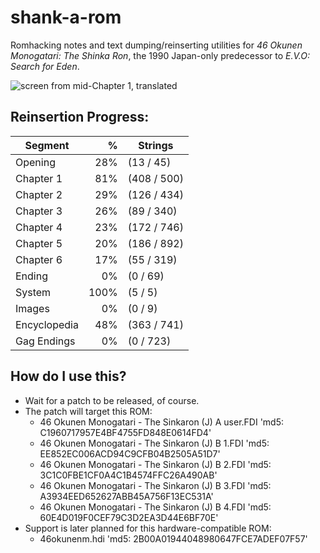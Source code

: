 # shank-a-rom
Romhacking notes and text dumping/reinserting utilities for *46 Okunen Monogatari: The Shinka Ron*, the 1990 Japan-only predecessor to *E.V.O: Search for Eden*. 

![screen from mid-Chapter 1, translated](https://raw.githubusercontent.com/hollowaytape/shank-a-rom/master/img/evidence_02.png)

## Reinsertion Progress:
| Segment      | %    | Strings      |
| -------------|-----:| -------------|
| Opening      | 28%  |  (13 / 45)   |
| Chapter 1    | 81%  | (408 / 500)  |
| Chapter 2    | 29%  | (126 / 434)  |
| Chapter 3    | 26%  |  (89 / 340)  |
| Chapter 4    | 23%  | (172 / 746)  |
| Chapter 5    | 20%  | (186 / 892)  |
| Chapter 6    | 17%  |  (55 / 319)  |
| Ending       |  0%  |   (0 / 69)   |
| System       |100%  |   (5 / 5)    |
| Images       |  0%  |   (0 / 9)    |
| Encyclopedia | 48%  | (363 / 741)  |
| Gag Endings  |  0%  | (0 / 723)    |

## How do I use this?
* Wait for a patch to be released, of course.
* The patch will target this ROM:
	* 46 Okunen Monogatari - The Sinkaron (J) A user.FDI 'md5: C1960717957E4BF4755FD848E0614FD4'
	* 46 Okunen Monogatari - The Sinkaron (J) B 1.FDI 'md5: EE852EC006ACD94C9CFB04B2505A51D7'
	* 46 Okunen Monogatari - The Sinkaron (J) B 2.FDI 'md5: 3C1C0FBE1CF0A4C1B4574FFC26A490AB'
	* 46 Okunen Monogatari - The Sinkaron (J) B 3.FDI 'md5: A3934EED652627ABB45A756F13EC531A'
	* 46 Okunen Monogatari - The Sinkaron (J) B 4.FDI 'md5: 60E4D019F0CEF79C3D2EA3D44E6BF70E'
* Support is later planned for this hardware-compatible ROM:
	* 46okunenm.hdi 'md5: 2B00A01944048980647FCE7ADEF07F57'
